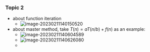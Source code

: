### Topic 2

- about function iteration
  - ![image-20230211140150520](C:\Users\lenovo\AppData\Roaming\Typora\typora-user-images\image-20230211140150520.png)
- about master method, take $T(n) = aT(n/b)+f(n)$ as an example:
  - ![image-20230211140604589](C:\Users\lenovo\AppData\Roaming\Typora\typora-user-images\image-20230211140604589.png)
  - ![image-20230211140626080](C:\Users\lenovo\AppData\Roaming\Typora\typora-user-images\image-20230211140626080.png)
  - 

